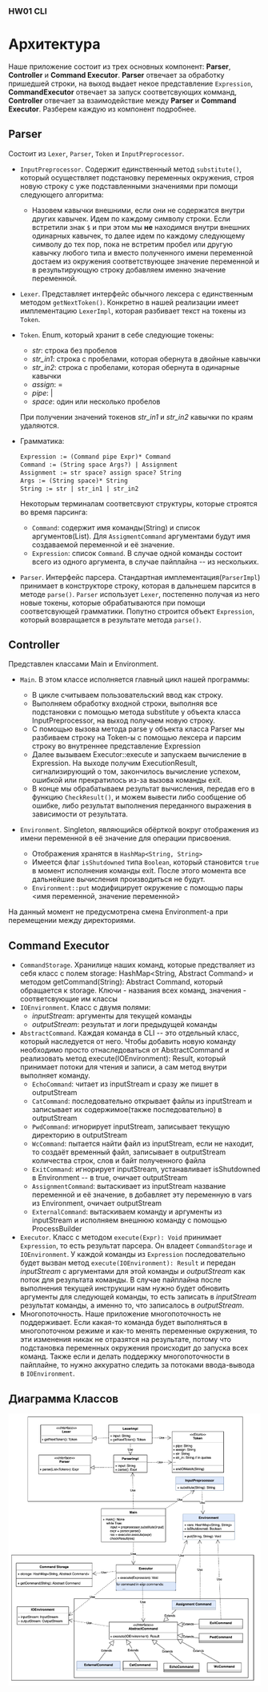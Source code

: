 ### HW01 CLI

# Архитектура

Наше приложение состоит из трех основных компонент: **Parser**, **Controller** и **Command Executor**. **Parser** отвечает за обработку пришедшей строки, на выход выдает некое представление `Expression`, **CommandExecutor** отвечает за запуск соответсвующих комманд, **Controller** отвечает за взаимодействие между **Parser** и **Command Executor**. Разберем каждую из компонент подробнее.

## Parser
Состоит из `Lexer`, `Parser`, `Token` и `InputPreprocessor`. 
* `InputPreprocessor`. Содержит единственный метод `substitute()`, который осуществляет подстановку переменных окружения, строя новую строку с уже подставленными значениями при помощи следующего алгоритма:
  * Назовем кавычки внешними, если они не содержатся внутри других кавычек. Идем по каждому символу строки. Если встретили знак `$` и при этом мы **не** находимся внутри внешних одинарных кавычек, то далее идем по каждому следующему символу до тех пор, пока не встретим пробел или другую кавычку любого типа и вместо полученного имени переменной достаем из окружения соответствующее значение переменной и в результирующую строку добавляем именно значение переменной.  
* `Lexer`. Представляет интерфейс обычного лексера с единственным методом `getNextToken()`. Конкретно в нашей реализации имеет имплементацию `LexerImpl`, которая разбивает текст на токены из `Token`.
* `Token`. Enum, который хранит в себе следующие токены:
  * _str_: строка без пробелов
  * _str_in1_: строка с пробелами, которая обернута в двойные кавычки
  * _str_in2_: строка с пробелами, которая обернута в одинарные кавычки
  * _assign_: =
  * _pipe_: |
  * _space_: один или несколько пробелов
  
  При получении значений токенов _str_in1_ и _str_in2_ кавычки по краям удаляются. 
* Грамматика: 
  ```
  Expression := (Command pipe Expr)* Command
  Command := (String space Args?) | Assignment
  Assignment := str space? assign space? String
  Args := (String space)* String
  String := str | str_in1 | str_in2
  ```
  Некоторым терминалам соответсвуют структуры, которые строятся во время парсинга:
  * `Command`: содержит имя команды(String) и список аргументов(List<String>). Для `AssigmentCommand` аргументами будут имя создаваемой переменной и её значение.
  * `Expression`: список `Command`. В случае одной команды состоит всего из одного аргумента, в случае пайплайна -- из нескольких. 
* `Parser`. Интерфейс парсера. Стандартная имплементация(`ParserImpl`) принимает в конструкторе строку, которая в дальнешем парсится в методе `parse()`. `Parser` использует `Lexer`, постепенно получая из него новые токены, которые обрабатываются при помощи соответсвующей грамматики. Попутно строится объект `Expression`, который возвращается в результате метода `parse()`.

## Controller
Представлен классами Main и Environment.

  * `Main`. В этом классе исполняется главный цикл нашей программы: 
    * В цикле считываем пользовательский ввод как строку. 
    * Выполняем обработку входной строки, выполняя все подстановки с помощью метода substitute у объекта класса InputPreprocessor, на выход получаем новую строку.
    * С помощью вызова метода parse у объекта класса Parser мы разбиваем строку на Token-ы с помощью лексера и парсим строку во внутреннее представление Expression
    * Далее вызываем Executor::execute и запускаем вычисление в Expression. На выходе получим ExecutionResult, сигнализирующий о том, закончилось вычисление успехом, ошибкой или прекратилось из-за вызова команды exit.
    * В конце мы обрабатываем результат вычисления, передав его в функцию `CheckResult()`, и можем вывести либо сообщение об ошибке, либо результат выполнения переданного выражения в зависимости от результата.

  * `Environment`. Singleton, являющийся обёрткой вокруг отображения из имени переменной в её значение для операции присвоения.
    * Отображения хранятся в `HashMap<String, String>`
    * Имеется флаг `isShutdowned` типа `Boolean`, который становится `true` в момент исполнения команды exit. После этого момента все дальнейшие вычисления производиться не будут.
    * `Environment::put` модифицирует окружение с помощью пары <имя переменной, значение переменной>

На данный момент не предусмотрена смена Environment-a при перемещении между директориями.
  
## Command Executor

  * `CommandStorage`. Хранилице наших команд, которые предстваляет из себя класс с полем storage: HashMap<String, Abstract Command> и методом getCommand(String): Abstract Command, который обращается к storage. Ключи - названия всех команд, значения - соответсвующие им классы
  * `IOEnvironment`. Класс с двумя полями:
    * _inputStream_: аргументы для текущей команды
    * _outputStream_: результат и логи предыдущей команды
  * `AbstractCommand`. Каждая команда в CLI -- это отдельный класс, который наследуется от него. Чтобы добавить новую команду необходимо просто отнаследоваться от AbstractCommand и реализовать метод execute(IOEnvironment): Result, который принимает потоки для чтения и записи, а сам метод внутри выполняет команду. 
    * `EchoCommand`: читает из inputStream и сразу же пишет в outputStream
    * `CatCommand`: последовательно открывает файлы из inputStream и записывает их содержимое(также последовательно) в outputStream
    * `PwdCommand`: игнорирует inputStream, записывает текущую директорию в outputStream 
    * `WcCommand`: пытается найти файл из inputStream, если не находит, то создаёт временный файл, записывает в outputStream количества строк, слов и байт полученного файла
    * `ExitCommand`: игнорирует inputStream, устанавливает isShutdowned в Environment -- в true, очичает outputStream
    * `AssignmentCommand`: вытаскивает из inputStream название переменной и её значение, в добавляет эту переменную в vars из Environment, очичает outputStream
    * `ExternalCommand`: вытаскиваем команду и аргументы из inputStream и исполняем внешнюю команду с помощью ProcessBuilder
  * `Executor`. Класс с методом `execute(Expr): Void` принимает `Expression`, то есть результат парсера. Он владеет `CommandStorage` и `IOEnvironment`. У каждой команды из `Expression` последовательно будет вызван метод `execute(IOEnvironment): Result` и передан _inputStream_ с аргументами для этой команды и _outputStream_ как поток для результата команды. В случае пайплайна после выполнения текущей инструкции нам нужно будет обновить аргументы для следующей команды, то есть записать в _inputStream_ результат команды, а именно то, что записалось в _outputStream_.
  * Многопоточность. Наше приложение многопоточность не поддерживает. Если какая-то команда будет выполняться в многопоточном режиме и как-то менять переменные окружения, то эти изменения никак не отразятся на результате, потому что подстановка переменных окружения происходит до запуска всех команд. Также если и делать поддержку многопоточности в пайплайне, то нужно аккуратно следить за потоками ввода-вывода в `IOEnvironment`. 

## Диаграмма Классов

<p align="center">
  <img src="ArchitectureCLI.jpeg" width="1000" title="screen_authorization">
</p>
